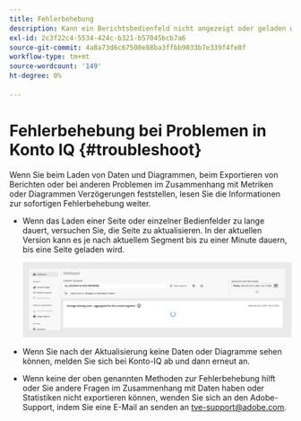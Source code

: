 ```yaml
---
title: Fehlerbehebung
description: Kann ein Berichtsbedienfeld nicht angezeigt oder geladen werden? Oder kann man einen Bericht nicht exportieren? Erfahren Sie, wie Sie die am häufigsten auftretenden Probleme im Produkt beheben können.
exl-id: 2c3f22c4-5534-424c-b321-b57045bcb7a6
source-git-commit: 4a8a73d6c67508e88ba3ffbb9033b7e339f4fe8f
workflow-type: tm+mt
source-wordcount: '149'
ht-degree: 0%

---
```


# Fehlerbehebung bei Problemen in Konto IQ {#troubleshoot}

Wenn Sie beim Laden von Daten und Diagrammen, beim Exportieren von Berichten oder bei anderen Problemen im Zusammenhang mit Metriken oder Diagrammen Verzögerungen feststellen, lesen Sie die Informationen zur sofortigen Fehlerbehebung weiter.

* Wenn das Laden einer Seite oder einzelner Bedienfelder zu lange dauert, versuchen Sie, die Seite zu aktualisieren. In der aktuellen Version kann es je nach aktuellem Segment bis zu einer Minute dauern, bis eine Seite geladen wird.

  ![](assets/troubleshoot.png)

* Wenn Sie nach der Aktualisierung keine Daten oder Diagramme sehen können, melden Sie sich bei Konto-IQ ab und dann erneut an.

* Wenn keine der oben genannten Methoden zur Fehlerbehebung hilft oder Sie andere Fragen im Zusammenhang mit Daten haben oder Statistiken nicht exportieren können, wenden Sie sich an den Adobe-Support, indem Sie eine E-Mail an senden an <tve-support@adobe.com>.
